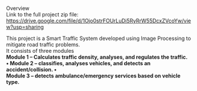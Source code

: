 <br> Overview <br>
Link to the full project zip file: https://drive.google.com/file/d/1Ojo0strFOUrLuDi5RyRrW55DcxZVcoYw/view?usp=sharing
<br>

This project is a Smart Traffic System developed using Image Processing to mitigate road traffic problems. <br>
It consists of three modules <br>
<b> Module 1 – Calculates traffic density, analyses, and regulates the traffic. <br><b>• Module 2 – classifies, analyses vehicles, and detects an accident/collision.
• <br><b>Module 3 – detects ambulance/emergency services based on vehicle type.
